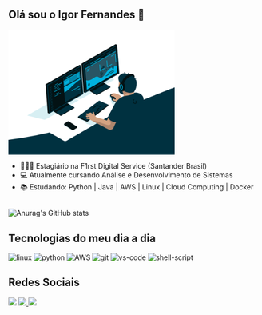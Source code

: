 ## Olá sou o Igor Fernandes 👋
<img align="center" height="250" alt="coding-time" src="code.gif">

- 👨🏿‍💻 Estagiário na F1rst Digital Service (Santander Brasil)
- 💻 Atualmente cursando Análise e Desenvolvimento de Sistemas
- 📚 Estudando: Python | Java | AWS | Linux | Cloud Computing | Docker 
##
![Anurag's GitHub stats](https://github-readme-stats.vercel.app/api?username=igoorfernandes&show_icons=true&theme=transparent)
## Tecnologias do meu dia a dia
![linux](	https://img.shields.io/badge/Linux-FCC624?style=for-the-badge&logo=linux&logoColor=black)
![python](https://img.shields.io/badge/Python-14354C?style=for-the-badge&logo=python&logoColor=white)
![AWS](	https://img.shields.io/badge/Amazon_AWS-FF9900?style=for-the-badge&logo=amazonaws&logoColor=white)
![git](https://img.shields.io/badge/GIT-E44C30?style=for-the-badge&logo=git&logoColor=white)
![vs-code](https://img.shields.io/badge/Visual_Studio-5C2D91?style=for-the-badge&logo=visual%20studio&logoColor=white)
![shell-script](https://img.shields.io/badge/Shell_Script-121011?style=for-the-badge&logo=gnu-bash&logoColor=white)

## Redes Sociais
<a href = "mailto:riiguh@gmail.com"><img src="https://img.shields.io/badge/-Gmail-%23333?style=for-the-badge&logo=gmail&logoColor=white" target="_blank"></a>
<a href="https://www.linkedin.com/in/igor-fernandes-ads/" target="_blank"><img src="https://img.shields.io/badge/-LinkedIn-%230077B5?style=for-the-badge&logo=linkedin&logoColor=white" target="_blank">
<a href="https://t.me/iguziin" target="_blank"><img src="https://img.shields.io/badge/Telegram-2CA5E0?style=for-the-badge&logo=telegram&logoColor=white" target="_blank">




